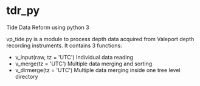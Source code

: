 # tdr_py
Tide Data Reform using python 3

vp_tide.py is a module to process depth data acquired from Valeport depth recording instruments. It contains 3 functions:
-   v_input(raw, tz = 'UTC')
    Individual data reading
-   v_merge(tz = 'UTC')
    Multiple data merging and sorting
-   v_dirmerge(tz = 'UTC')
    Multiple data merging inside one tree level directory

